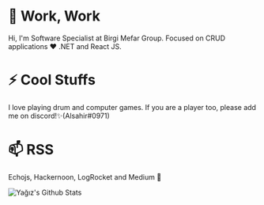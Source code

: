 
# 💬 Work, Work
Hi, I'm Software Specialist at Birgi Mefar Group. Focused on  CRUD applications ❤️ .NET and React JS. 

# ⚡ Cool Stuffs
I love playing drum and computer games. If you are a player too, please add me on discord!✨(Alsahir#0971)

# 📫 RSS
Echojs, Hackernoon, LogRocket and Medium 👯

<img align="left" alt="Yağız's Github Stats" src="https://github-readme-stats.vercel.app/api?username=gaspetcan&show_icons=true&hide_border=true" />

